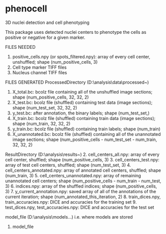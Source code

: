 # phenocell
3D nuclei detection and cell phenotyping 

This package uses detected nuclei centers to phenotype the cells as positive or negative for a given marker. 

FILES NEEDED
1. positive_cells.npy (or spots_filtered.npy): array of every cell center, unshuffled; shape (num_positive_cells, 3)
2. Cell type marker TIFF files 
3. Nucleus channel TIFF files

FILES GENERATED
ProcessedDirectory (D:\analysis\data\processed\~)
1. X_total.bc: bcolz file containing all of the unshuffled image sections; shape (num_positive_cells, 32, 32, 2)
2. X_test.bc: bcolz file (shuffled) containing test data (image sections); shape (num_test_set, 32, 32, 2)
3. y_test.bc: after annotation, the binary labels; shape (num_test_set,)
4. X_train.bc: bcolz file (shuffled) containing train data (image sections); shape (num_train, 32, 32, 2)
5. y_train.bc: bcolz file (shuffled) containing train labels; shape (num_train) 
6. X_unannotated.bc: bcolz file (shuffled) containing all of the unannotated image sections; shape (num_positive_cells - num_test_set - num_train, 32, 32, 2)

ResultDirectory (D:\analysis\results\~)
2. cell_centers_all.npy: array of every cell center, shuffled;  shape (num_positive_cells, 3)
3. cell_centers_test.npy: array of test cell centers, shuffled; shape (num_test_set, 3)
4. cell_centers_annotated.npy: array of annotated cell centers, shuffled; shape (num_train, 3)
5. cell_centers_unannotated.npy: array of remaining unannotated cell centers; shape (num_positive_cells - num_train - num_test, 3)
6. indices.npy: array of the shuffled indices; shape (num_positive_cells, 3)
7. y_current_annotation.npy: saved array of all of the annotations of the current iteration; shape (num_annotated_this_iteration, 2)
8. train_dices.npy, train_accuracies.npy: DICE and  accuracies for the training set 
9. test_dices.npy, test_accuracies.npy: DICE and accuracies for the test set

model_file (D:\analysis\models\...) i.e. where models are stored 
1. model_file 
